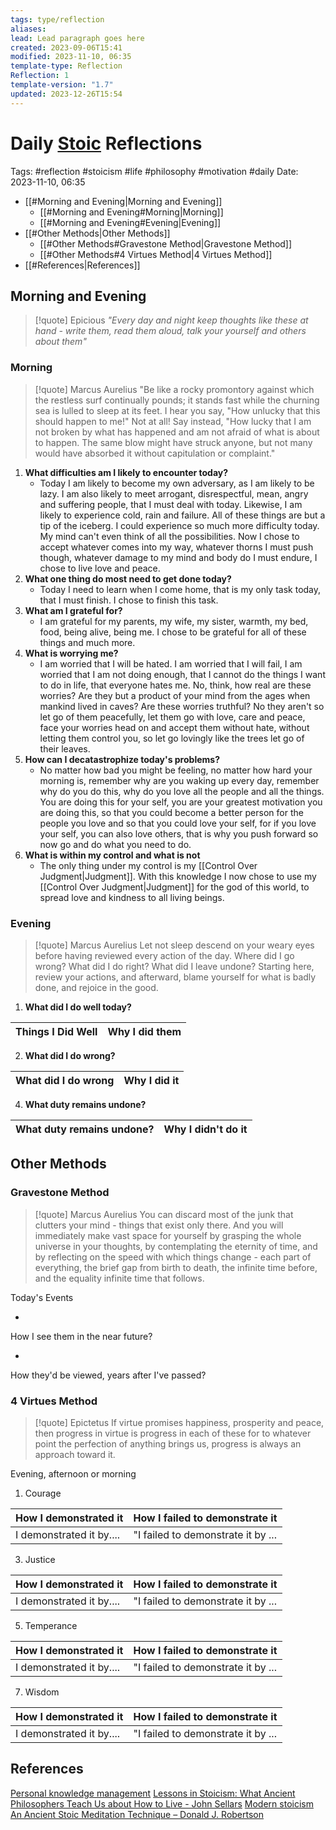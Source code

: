 ```yaml
---
tags: type/reflection
aliases: 
lead: Lead paragraph goes here
created: 2023-09-06T15:41
modified: 2023-11-10, 06:35
template-type: Reflection
Reflection: 1
template-version: "1.7"
updated: 2023-12-26T15:54
---
```



# Daily [Stoic](../SLIP-BOX/Stoicism.md) Reflections

Tags:  #reflection #stoicism #life #philosophy #motivation #daily 
Date: 2023-11-10, 06:35

- [[#Morning and Evening|Morning and Evening]]
	- [[#Morning and Evening#Morning|Morning]]
	- [[#Morning and Evening#Evening|Evening]]
- [[#Other Methods|Other Methods]]
	- [[#Other Methods#Gravestone Method|Gravestone Method]]
	- [[#Other Methods#4 Virtues Method|4 Virtues Method]]
- [[#References|References]]


## Morning and Evening

> [!quote] Epicious 
> _"Every day and night keep thoughts like these at hand - write them, read them aloud, talk your yourself and others about them"_

### Morning

> [!quote] Marcus Aurelius
> "Be like a rocky promontory against which the restless surf continually pounds; it stands fast while the churning sea is lulled to sleep at its feet. I hear you say, "How unlucky that this should happen to me!" Not at all! Say instead, "How lucky that I am not broken by what has happened and am not afraid of what is about to happen. The same blow might have struck anyone, but not many would have absorbed it without capitulation or complaint."

1. **What difficulties am I likely to encounter today?**
	- Today I am likely to become my own adversary, as I am likely to be lazy. I am also likely to meet arrogant, disrespectful, mean, angry and suffering people, that I must deal with today. Likewise, I am likely to experience cold, rain and failure. All of these things are but a tip of the iceberg. I could experience so much more difficulty today. My mind can't even think of all the possibilities. Now I chose to accept whatever comes into my way, whatever thorns I must push though, whatever damage to my mind and body do I must endure, I chose to live love and peace.  
2. **What one thing do most need to get done today?**
	- Today I need to learn when I come home, that is my only task today, that I must finish. I chose to finish this task.  
1. **What am I grateful for?**
	- I am grateful for my parents, my wife, my sister, warmth, my bed, food, being alive, being me. I chose to be grateful for all of these things and much more. 
2. **What is worrying me?**
	- I am worried that I will be hated. I am worried that I will fail, I am worried that I am not doing enough, that I cannot do the things I want to do in life, that everyone hates me. No, think, how real are these worries? Are they but a product of your mind from the ages when mankind lived in caves? Are these worries truthful? No they aren't so let go of them peacefully, let them go with love, care and peace, face your worries head on and accept them without hate, without letting them control you, so let go lovingly like the trees let go of their leaves. 
3. **How can I decatastrophize today's problems?**
	- No matter how bad you might be feeling, no matter how hard your morning is, remember why are you waking up every day, remember why do you do this, why do you love all the people and all the things. You are doing this for your self, you are your greatest motivation you are doing this, so that you could become a better person for the people you love and so that you could love your self, for if you love your self, you can also love others, that is why you push forward so now go and do what you need to do. 
4. **What is within my control and what is not**
	- The only thing under my control is my [[Control Over Judgment|Judgment]]. With this knowledge I now chose to use my [[Control Over Judgment|Judgment]] for the god of this world, to spread love and kindness to all living beings. 

### Evening

> [!quote] Marcus Aurelius
> Let not sleep descend on your weary eyes before having reviewed every action of the day. Where did I go wrong? What did I do right? What did I leave undone? Starting here, review your actions, and afterward, blame yourself for what is badly done, and rejoice in the good.

1. **What did I do well today?**

| Things I Did Well | Why I did them |
| ------------------- | ---------------- |

2. **What did I do wrong?**

| What did I do wrong | Why I did it |
| ------------------- | ---------------- |

4. **What duty remains undone?**

| What duty remains undone? | Why I didn't do it |
| ------------------- | ---------------- |

## Other Methods

### Gravestone Method

> [!quote] Marcus Aurelius
> You can discard most of the junk that clutters your mind - things that exist only there. And you will immediately make vast space for yourself by grasping the whole universe in your thoughts, by contemplating the eternity of time, and by reflecting on the speed with which things change - each part of everything, the brief gap from birth to death, the infinite time before, and the equality infinite time that follows. 

Today's Events 

-

How I see them in the near future? 

-

How they'd be viewed, years after I've passed?

### 4 Virtues Method

> [!quote] Epictetus 
> If virtue promises happiness, prosperity and peace, then progress in virtue is progress in each of these for to whatever point the perfection of anything brings us, progress is always an approach toward it.

Evening, afternoon or morning

1. Courage 

| How I demonstrated it  | How I failed to demonstrate it |
| ------------------- | ---------------- |
| I demonstrated it by....                 | "I failed to demonstrate it by ...              |

3. Justice

| How I demonstrated it  | How I failed to demonstrate it |
| ------------------- | ---------------- |
| I demonstrated it by....                 | "I failed to demonstrate it by ...             

5. Temperance

| How I demonstrated it  | How I failed to demonstrate it |
| ------------------- | ---------------- |
| I demonstrated it by....                 | "I failed to demonstrate it by ...             

7. Wisdom

| How I demonstrated it  | How I failed to demonstrate it |
| ------------------- | ---------------- |
| I demonstrated it by....                 | "I failed to demonstrate it by ...             

## References

[Personal knowledge management](Personal%20knowledge%20management.md)
[Lessons in Stoicism: What Ancient Philosophers Teach Us about How to Live - John Sellars](https://books.google.cz/books/about/Lessons_in_Stoicism.html?id=ky84zQEACAAJ&redir_esc=y)
[Modern stoicism](https://modernstoicism.com/)
[An Ancient Stoic Meditation Technique – Donald J. Robertson](https://donaldrobertson.name/2017/03/22/an-ancient-stoic-meditation-technique/)


